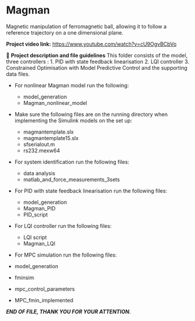 # Magman
Magnetic manipulation of ferromagnetic ball, allowing it to follow a reference trajectory on a one dimensional plane. 

**Project video link:**
https://www.youtube.com/watch?v=cU9OgvBCbVo

:beginner: **Project description and file guidelines**
This folder consists of the model, three controllers : 1. PID with state feedback linearisation 2. LQI controller 3. Constrained Optimisation with Model Predictive Control and the supporting data files.

- For nonlinear Magman model run the following:
  - model_generation
  - Magman_nonlinear_model

- Make sure the following files are on the running directory when implementing the Simulink models on the set up:
  - magmantemplate.slx	
  - magmantemplate15.slx	
  - sfserialout.m	
  - rs232.mexw64


- For system identification run the following files:
  - data analysis
  - matlab_and_force_measurements_3sets

- For PID with state feedback linearisation run the following files:
  - model_generation
  - Magman_PID
  - PID_script

- For LQI controller run the following files:
  - LQI script
  - Magman_LQI


- For MPC simulation run the following files:
 - model_generation
 - fminsim
 - mpc_control_parameters
 - MPC_fmin_implemented

**_END OF FILE, THANK YOU FOR YOUR ATTENTION._**
